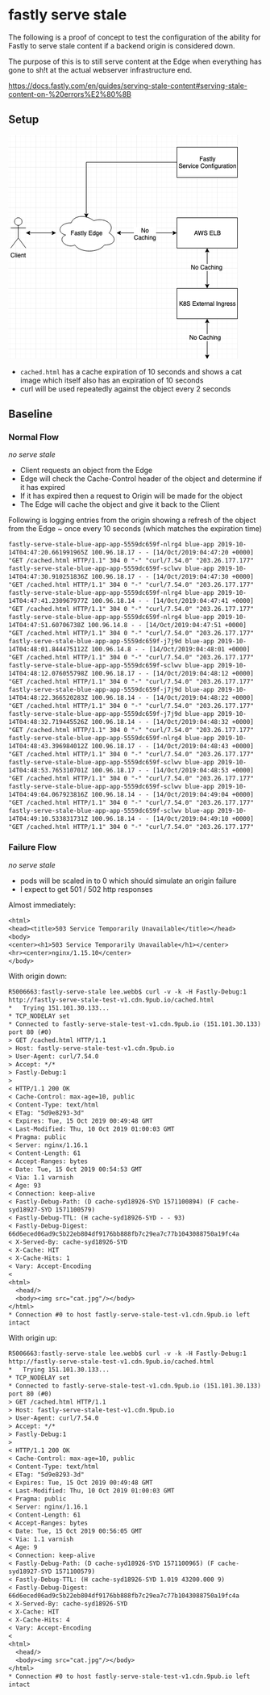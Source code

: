 # fastly serve stale

The following is a proof of concept to test the configuration of the ability
for Fastly to serve stale content if a backend origin is considered down.

The purpose of this is to still serve content at the Edge when everything has
gone to sh!t at the actual webserver infrastructure end.

https://docs.fastly.com/en/guides/serving-stale-content#serving-stale-content-on-%20errors%E2%80%8B

## Setup

![overview](doc/Fastly_Overview.png)

* `cached.html` has a cache expiration of 10 seconds and shows a cat image
  which itself also has an expiration of 10 seconds
* curl will be used repeatedly against the object every 2 seconds

## Baseline

### Normal Flow

_no serve stale_

* Client requests an object from the Edge
* Edge will check the Cache-Control header of the object and determine if it
  has expired
* If it has expired then a request to Origin will be made for the object
* The Edge will cache the object and give it back to the Client

Following is logging entries from the origin showing a refresh of the object
from the Edge ~ once every 10 seconds (which matches the expiration time)

```
fastly-serve-stale-blue-app-app-5559dc659f-nlrg4 blue-app 2019-10-14T04:47:20.661991965Z 100.96.18.17 - - [14/Oct/2019:04:47:20 +0000] "GET /cached.html HTTP/1.1" 304 0 "-" "curl/7.54.0" "203.26.177.177"
fastly-serve-stale-blue-app-app-5559dc659f-sclwv blue-app 2019-10-14T04:47:30.910251836Z 100.96.18.17 - - [14/Oct/2019:04:47:30 +0000] "GET /cached.html HTTP/1.1" 304 0 "-" "curl/7.54.0" "203.26.177.177"
fastly-serve-stale-blue-app-app-5559dc659f-nlrg4 blue-app 2019-10-14T04:47:41.230967977Z 100.96.18.14 - - [14/Oct/2019:04:47:41 +0000] "GET /cached.html HTTP/1.1" 304 0 "-" "curl/7.54.0" "203.26.177.177"
fastly-serve-stale-blue-app-app-5559dc659f-nlrg4 blue-app 2019-10-14T04:47:51.60706738Z 100.96.14.8 - - [14/Oct/2019:04:47:51 +0000] "GET /cached.html HTTP/1.1" 304 0 "-" "curl/7.54.0" "203.26.177.177"
fastly-serve-stale-blue-app-app-5559dc659f-j7j9d blue-app 2019-10-14T04:48:01.844475112Z 100.96.14.8 - - [14/Oct/2019:04:48:01 +0000] "GET /cached.html HTTP/1.1" 304 0 "-" "curl/7.54.0" "203.26.177.177"
fastly-serve-stale-blue-app-app-5559dc659f-sclwv blue-app 2019-10-14T04:48:12.076055798Z 100.96.18.17 - - [14/Oct/2019:04:48:12 +0000] "GET /cached.html HTTP/1.1" 304 0 "-" "curl/7.54.0" "203.26.177.177"
fastly-serve-stale-blue-app-app-5559dc659f-j7j9d blue-app 2019-10-14T04:48:22.366520283Z 100.96.18.14 - - [14/Oct/2019:04:48:22 +0000] "GET /cached.html HTTP/1.1" 304 0 "-" "curl/7.54.0" "203.26.177.177"
fastly-serve-stale-blue-app-app-5559dc659f-j7j9d blue-app 2019-10-14T04:48:32.719445526Z 100.96.18.14 - - [14/Oct/2019:04:48:32 +0000] "GET /cached.html HTTP/1.1" 304 0 "-" "curl/7.54.0" "203.26.177.177"
fastly-serve-stale-blue-app-app-5559dc659f-nlrg4 blue-app 2019-10-14T04:48:43.396984012Z 100.96.18.17 - - [14/Oct/2019:04:48:43 +0000] "GET /cached.html HTTP/1.1" 304 0 "-" "curl/7.54.0" "203.26.177.177"
fastly-serve-stale-blue-app-app-5559dc659f-sclwv blue-app 2019-10-14T04:48:53.765310701Z 100.96.18.17 - - [14/Oct/2019:04:48:53 +0000] "GET /cached.html HTTP/1.1" 304 0 "-" "curl/7.54.0" "203.26.177.177"
fastly-serve-stale-blue-app-app-5559dc659f-sclwv blue-app 2019-10-14T04:49:04.067923816Z 100.96.18.14 - - [14/Oct/2019:04:49:04 +0000] "GET /cached.html HTTP/1.1" 304 0 "-" "curl/7.54.0" "203.26.177.177"
fastly-serve-stale-blue-app-app-5559dc659f-sclwv blue-app 2019-10-14T04:49:10.533831731Z 100.96.18.14 - - [14/Oct/2019:04:49:10 +0000] "GET /cached.html HTTP/1.1" 304 0 "-" "curl/7.54.0" "203.26.177.177"
```

### Failure Flow

_no serve stale_

* pods will be scaled in to 0 which should simulate an origin failure
* I expect to get 501 / 502 http responses

Almost immediately:
```
<html>
<head><title>503 Service Temporarily Unavailable</title></head>
<body>
<center><h1>503 Service Temporarily Unavailable</h1></center>
<hr><center>nginx/1.15.10</center>
</body>
```


With origin down:
```
R5006663:fastly-serve-stale lee.webb$ curl -v -k -H Fastly-Debug:1 http://fastly-serve-stale-test-v1.cdn.9pub.io/cached.html
*   Trying 151.101.30.133...
* TCP_NODELAY set
* Connected to fastly-serve-stale-test-v1.cdn.9pub.io (151.101.30.133) port 80 (#0)
> GET /cached.html HTTP/1.1
> Host: fastly-serve-stale-test-v1.cdn.9pub.io
> User-Agent: curl/7.54.0
> Accept: */*
> Fastly-Debug:1
>
< HTTP/1.1 200 OK
< Cache-Control: max-age=10, public
< Content-Type: text/html
< ETag: "5d9e8293-3d"
< Expires: Tue, 15 Oct 2019 00:49:48 GMT
< Last-Modified: Thu, 10 Oct 2019 01:00:03 GMT
< Pragma: public
< Server: nginx/1.16.1
< Content-Length: 61
< Accept-Ranges: bytes
< Date: Tue, 15 Oct 2019 00:54:53 GMT
< Via: 1.1 varnish
< Age: 93
< Connection: keep-alive
< Fastly-Debug-Path: (D cache-syd18926-SYD 1571100894) (F cache-syd18927-SYD 1571100579)
< Fastly-Debug-TTL: (H cache-syd18926-SYD - - 93)
< Fastly-Debug-Digest: 66d6eced06ad9c5b22eb804df9176bb888fb7c29ea7c77b1043088750a19fc4a
< X-Served-By: cache-syd18926-SYD
< X-Cache: HIT
< X-Cache-Hits: 1
< Vary: Accept-Encoding
<
<html>
  <head/>
  <body><img src="cat.jpg"/></body>
</html>
* Connection #0 to host fastly-serve-stale-test-v1.cdn.9pub.io left intact
```

With origin up:
```
R5006663:fastly-serve-stale lee.webb$ curl -v -k -H Fastly-Debug:1 http://fastly-serve-stale-test-v1.cdn.9pub.io/cached.html
*   Trying 151.101.30.133...
* TCP_NODELAY set
* Connected to fastly-serve-stale-test-v1.cdn.9pub.io (151.101.30.133) port 80 (#0)
> GET /cached.html HTTP/1.1
> Host: fastly-serve-stale-test-v1.cdn.9pub.io
> User-Agent: curl/7.54.0
> Accept: */*
> Fastly-Debug:1
>
< HTTP/1.1 200 OK
< Cache-Control: max-age=10, public
< Content-Type: text/html
< ETag: "5d9e8293-3d"
< Expires: Tue, 15 Oct 2019 00:49:48 GMT
< Last-Modified: Thu, 10 Oct 2019 01:00:03 GMT
< Pragma: public
< Server: nginx/1.16.1
< Content-Length: 61
< Accept-Ranges: bytes
< Date: Tue, 15 Oct 2019 00:56:05 GMT
< Via: 1.1 varnish
< Age: 9
< Connection: keep-alive
< Fastly-Debug-Path: (D cache-syd18926-SYD 1571100965) (F cache-syd18927-SYD 1571100579)
< Fastly-Debug-TTL: (H cache-syd18926-SYD 1.019 43200.000 9)
< Fastly-Debug-Digest: 66d6eced06ad9c5b22eb804df9176bb888fb7c29ea7c77b1043088750a19fc4a
< X-Served-By: cache-syd18926-SYD
< X-Cache: HIT
< X-Cache-Hits: 4
< Vary: Accept-Encoding
<
<html>
  <head/>
  <body><img src="cat.jpg"/></body>
</html>
* Connection #0 to host fastly-serve-stale-test-v1.cdn.9pub.io left intact
```
